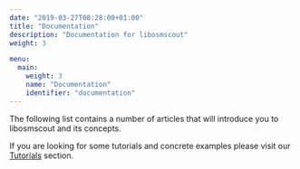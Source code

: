 ```yaml
---
date: "2019-03-27T08:28:00+01:00"
title: "Documentation"
description: "Documentation for libosmscout"
weight: 3

menu:
  main:
    weight: 3
    name: "Documentation"
    identifier: "documentation"
---
```


The following list contains a number of articles that will introduce you
to libosmscout and its concepts.

If you are looking for some tutorials and concrete examples please visit
our <a href="/tutorials">Tutorials</a> section.

